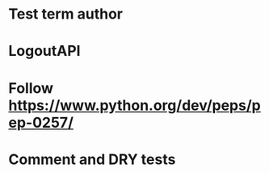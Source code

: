 # Test term author
# LogoutAPI
# Follow https://www.python.org/dev/peps/pep-0257/
# Comment and DRY tests
